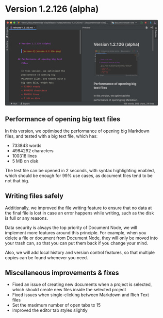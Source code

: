 ﻿# Version 1.2.126 (alpha)

![screen-1](screen-1.2.126.png)

## Performance of opening big text files

In this version, we optimised the performance of opening big Markdown files, and tested with a big text file, which has:
* 733843 words
* 4984292 characters
* 100318 lines
* 5 MB on disk

The test file can be opened in 2 seconds, with syntax highlighting enabled, which should be enough for 99% use cases, as document files tend to be not that big.

## Writing files safely

Additionally, we improved the file writing feature to ensure that no data at the final file is lost in case an error happens while writing, such as the disk is full or any reasons.

Data security is always the top priority of Document Node, we will implement more features around this principle. For example, when you delete a file or document from Document Node, they will only be moved into your trash can, so that you can put them back if you change your mind.

Also, we will add local history and version control features, so that multiple copies can be found whenever you need.

## Miscellaneous improvements & fixes

* Fixed an issue of creating new documents when a project is selected, which should create new files inside the selected project
* Fixed issues when single-clicking between Markdown and Rich Text files
* Set the maximum number of open tabs to 15
* Improved the editor tab styles slightly